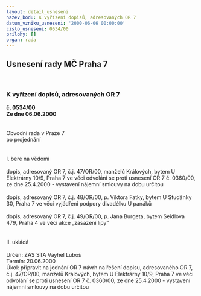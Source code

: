```yaml
---
layout: detail_usneseni
nazev_bodu: K vyřízení dopisů, adresovaných OR 7
datum_vzniku_usneseni: '2000-06-06 00:00:00'
cislo_usneseni: 0534/00
prilohy: []
organ: rada
---
```

<div id="ucUsn_pList" class="usn">
	<span><h2>Usnesení rady MČ Praha 7 </h2>
<br></span><div class="standBody">
<span><h3>K vyřízení dopisů, adresovaných OR 7</h3></span><div class="center">
		<strong>č. 0534/00</strong><br>
	</div>
<div class="center">
		<strong>Ze dne 06.06.2000</strong><br><br>
	</div>     <br>Obvodní rada v Praze 7<br>po projednání<br><br><br>I.	bere na vědomí<br><br> dopis, adresovaný OR 7, č.j. 47/OR/00, manželů Králových, bytem U Elektrárny 10/9, Praha 7 ve věci odvolání se proti usnesení OR 7 č. 0360/00, ze dne 25.4.2000 - vystavení nájemní smlouvy na dobu určitou<br><br>dopis, adresovaný OR 7, č.j. 48/OR/00, p. Viktora Fatky, bytem U Studánky 30, Praha 7 ve věci vyjádření podpory divadélku U panáků<br><br>dopis, adresovaný OR 7, č.j. 49/OR/00, p. Jana Burgeta, bytem Seidlova 479, Praha 4 ve věci akce „zasazení lípy“<br><br><br>II.	ukládá <br><br> Určen:	     	ZAS STA Vayhel Luboš<br>Termín: 20.06.2000<br>Úkol:	připravit na jednání OR 7 návrh na řešení dopisu, adresovaného OR 7, č.j. 47/OR/00, manželů Králových, bytem U Elektrárny 10/9, Praha 7 ve věci odvolání se proti usnesení OR 7 č. 0360/00, ze dne 25.4.2000 - vystavení nájemní smlouvy na dobu určitou<br>  </div>
</div>